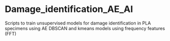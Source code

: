 # Damage_identification_AE_AI
 Scripts to train unsupervised models for damage identification in PLA specimens using AE
 DBSCAN and kmeans models using frequency features (FFT)
 
